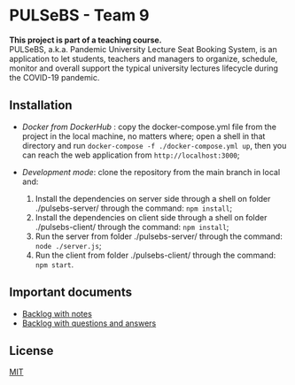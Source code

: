 # PULSeBS - Team 9

**This project is part of a teaching course.**  
PULSeBS, a.k.a. Pandemic University Lecture Seat Booking System, is an application to let students, teachers and managers to organize, schedule, monitor and overall support the typical university lectures lifecycle during the COVID-19 pandemic.

## Installation

- *Docker from DockerHub* : copy the docker-compose.yml file from the project in the local machine, no matters where; open a shell in that directory and run ```docker-compose -f ./docker-compose.yml up```, then you can reach the web application from ```http://localhost:3000```;

- *Development mode*: clone the repository from the main branch in local and:
    1. Install the dependencies on server side through a shell on folder ./pulsebs-server/ through the command: ```npm install```;
    2. Install the dependencies on client side through a shell on folder ./pulsebs-client/ through the command: ```npm install```;
    3. Run the server from folder ./pulsebs-server/ through the command: ```node ./server.js```;
    4. Run the client from folder ./pulsebs-client/ through the command: ```npm start```.

## Important documents

- [Backlog with notes](<https://docs.google.com/document/d/1AifxbhVeeMtsyYsEbVNopr66S-grZAHy/edit>)
- [Backlog with questions and answers](<https://docs.google.com/document/d/1ELJbPE27IaUL6TSb6JUdjA4l5-gVSvVsMUWpgQc8V7Q/edit#heading=h.wa25ir5z6t83>)

## License

[MIT](<https://choosealicense.com/licenses/mit/>)
